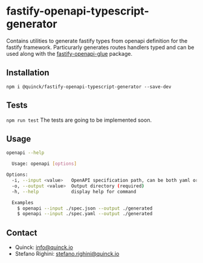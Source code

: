 # fastify-openapi-typescript-generator
Contains utilities to generate fastify types from openapi definition for the fastify framework.
Particurarly generates routes handlers typed and can be used along with the [fastify-openapi-glue](https://www.npmjs.com/package/fastify-openapi-glue) package.

## Installation
`npm i @quinck/fastify-openapi-typescript-generator --save-dev`

## Tests
`npm run test`
The tests are going to be implemented soon.

## Usage
```sh
openapi --help

  Usage: openapi [options]

Options:
  -i, --input <value>   OpenAPI specification path, can be both yaml or json (required)
  -o, --output <value>  Output directory (required)
  -h, --help            display help for command

  Examples
    $ openapi --input ./spec.json --output ./generated
    $ openapi --input ./spec.yaml --output ./generated
```


## Contact
* Quinck: info@quinck.io
* Stefano Righini: stefano.righini@quinck.io